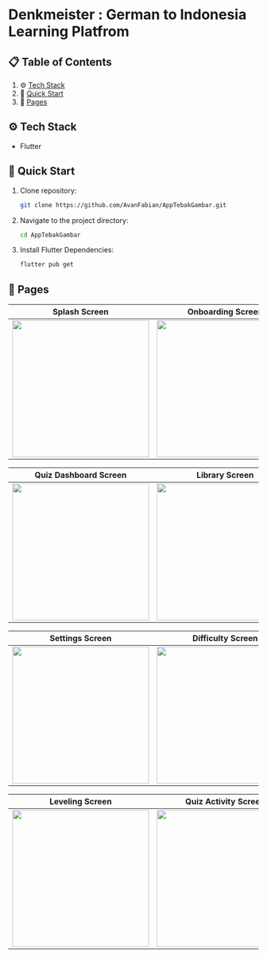 # Denkmeister : German to Indonesia Learning Platfrom

## 📋 <a name="table">Table of Contents</a>

1. ⚙️ [Tech Stack](#tech-stack)
2. 🤸 [Quick Start](#quick-start)
3. 🔗 [Pages](#pages)

## <a name="tech-stack">⚙️ Tech Stack</a>

- Flutter

## <a name="quick-start">🤸 Quick Start</a>

1. Clone repository:

    ```bash
    git clone https://github.com/AvanFabian/AppTebakGambar.git
    ```

2. Navigate to the project directory:

    ```bash
    cd AppTebakGambar
    ```

3. Install Flutter Dependencies:

    ```bash
    flutter pub get
    ```

## <a name="pages">🤸 Pages</a>

| Splash Screen                                                                 | Onboarding Screen                                                            |
| ----------------------------------------------------------------------------- | --------------------------------------------------------------------------- |
| <img src="https://github.com/AvanFabian/AppTebakGambar/blob/main/assets/docs/splash.png" width="275" /> | <img src="https://github.com/AvanFabian/AppTebakGambar/blob/main/assets/docs/onboarding.png" width="275" /> |

| Quiz Dashboard Screen                                                         | Library Screen                                                              |
| ----------------------------------------------------------------------------- | --------------------------------------------------------------------------- |
| <img src="https://github.com/AvanFabian/AppTebakGambar/blob/main/assets/docs/quizhome.png" width="275" /> | <img src="https://github.com/AvanFabian/AppTebakGambar/blob/main/assets/docs/library.png" width="275" /> |

| Settings Screen                                                               | Difficulty Screen                                                           |
| ----------------------------------------------------------------------------- | --------------------------------------------------------------------------- |
| <img src="https://github.com/AvanFabian/AppTebakGambar/blob/main/assets/docs/settings.png" width="275" /> | <img src="https://github.com/AvanFabian/AppTebakGambar/blob/main/assets/docs/difficulty.png" width="275" /> |

| Leveling Screen                                                               | Quiz Activity Screen                                                        |
| ----------------------------------------------------------------------------- | --------------------------------------------------------------------------- |
| <img src="https://github.com/AvanFabian/AppTebakGambar/blob/main/assets/docs/level.png" width="275" /> | <img src="https://github.com/AvanFabian/AppTebakGambar/blob/main/assets/docs/quizplay.png" width="275" /> |


